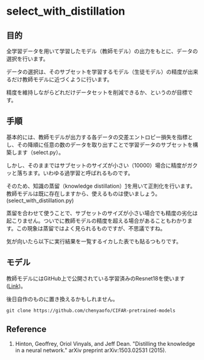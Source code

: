 # select_with_distillation

## 目的
全学習データを用いて学習したモデル（教師モデル）の出力をもとに、データの選択を行います。

データの選択は、そのサブセットを学習するモデル（生徒モデル）の精度が出来るだけ教師モデルに近づくように行います。

精度を維持しながらどれだけデータセットを削減できるか、というのが目標です。

## 手順
基本的には、教師モデルが出力する各データの交差エントロピー損失を指標とし、その降順に任意の数のデータを取り出すことで学習データのサブセットを構築します（select.py）。

しかし、そのままではサブセットのサイズが小さい（10000）場合に精度がガクッと落ちます。いわゆる過学習と呼ばれるものです。

そのため、知識の蒸留（knowledge distillation）[1]を用いて正則化を行います。教師モデルは既に存在しますから、使えるものは使いましょう。(select_with_distillation.py)

蒸留を合わせて使うことで、サブセットのサイズが小さい場合でも精度の劣化は起こりません。ついでに教師モデルの精度を超える場合があることもわかります。この現象は蒸留ではよく見られるものですが、不思議ですね。

気が向いたら以下に実行結果を一覧するイカした表でも貼るつもりです。

## モデル
教師モデルにはGitHub上で公開されている学習済みのResnet18を使います([Link](https://github.com/chenyaofo/CIFAR-pretrained-models))。

後日自作のものに置き換えるかもしれません。

```
git clone https://github.com/chenyaofo/CIFAR-pretrained-models
```

## Reference
1. Hinton, Geoffrey, Oriol Vinyals, and Jeff Dean. "Distilling the knowledge in a neural network." arXiv preprint arXiv:1503.02531 (2015).

[1]: https://arxiv.org/abs/1503.02531
